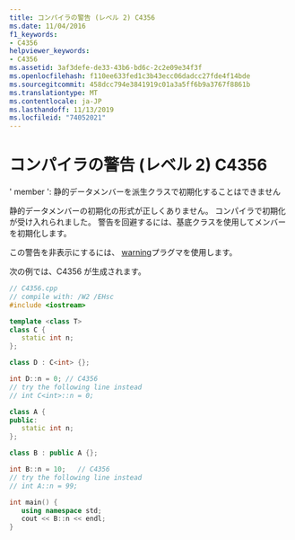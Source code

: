 ```yaml
---
title: コンパイラの警告 (レベル 2) C4356
ms.date: 11/04/2016
f1_keywords:
- C4356
helpviewer_keywords:
- C4356
ms.assetid: 3af3defe-de33-43b6-bd6c-2c2e09e34f3f
ms.openlocfilehash: f110ee633fed1c3b43ecc06dadcc27fde4f14bde
ms.sourcegitcommit: 458dcc794e3841919c01a3a5ff6b9a3767f8861b
ms.translationtype: MT
ms.contentlocale: ja-JP
ms.lasthandoff: 11/13/2019
ms.locfileid: "74052021"
---
```

# <a name="compiler-warning-level-2-c4356"></a>コンパイラの警告 (レベル 2) C4356

' member ': 静的データメンバーを派生クラスで初期化することはできません

静的データメンバーの初期化の形式が正しくありません。 コンパイラで初期化が受け入れられました。 警告を回避するには、基底クラスを使用してメンバーを初期化します。

この警告を非表示にするには、 [warning](../../preprocessor/warning.md)プラグマを使用します。

次の例では、C4356 が生成されます。

```cpp
// C4356.cpp
// compile with: /W2 /EHsc
#include <iostream>

template <class T>
class C {
   static int n;
};

class D : C<int> {};

int D::n = 0; // C4356
// try the following line instead
// int C<int>::n = 0;

class A {
public:
   static int n;
};

class B : public A {};

int B::n = 10;   // C4356
// try the following line instead
// int A::n = 99;

int main() {
   using namespace std;
   cout << B::n << endl;
}
```